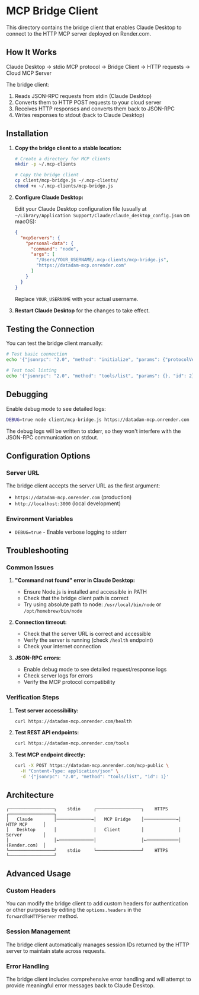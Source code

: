 # MCP Bridge Client

This directory contains the bridge client that enables Claude Desktop to connect to the HTTP MCP server deployed on Render.com.

## How It Works

Claude Desktop → stdio MCP protocol → Bridge Client → HTTP requests → Cloud MCP Server

The bridge client:
1. Reads JSON-RPC requests from stdin (Claude Desktop)
2. Converts them to HTTP POST requests to your cloud server
3. Receives HTTP responses and converts them back to JSON-RPC
4. Writes responses to stdout (back to Claude Desktop)

## Installation

1. **Copy the bridge client to a stable location:**
   ```bash
   # Create a directory for MCP clients
   mkdir -p ~/.mcp-clients
   
   # Copy the bridge client
   cp client/mcp-bridge.js ~/.mcp-clients/
   chmod +x ~/.mcp-clients/mcp-bridge.js
   ```

2. **Configure Claude Desktop:**
   
   Edit your Claude Desktop configuration file (usually at `~/Library/Application Support/Claude/claude_desktop_config.json` on macOS):
   
   ```json
   {
     "mcpServers": {
       "personal-data": {
         "command": "node",
         "args": [
           "/Users/YOUR_USERNAME/.mcp-clients/mcp-bridge.js",
           "https://datadam-mcp.onrender.com"
         ]
       }
     }
   }
   ```
   
   Replace `YOUR_USERNAME` with your actual username.

3. **Restart Claude Desktop** for the changes to take effect.

## Testing the Connection

You can test the bridge client manually:

```bash
# Test basic connection
echo '{"jsonrpc": "2.0", "method": "initialize", "params": {"protocolVersion": "2025-06-18", "capabilities": {}}, "id": 1}' | node client/mcp-bridge.js https://datadam-mcp.onrender.com

# Test tool listing
echo '{"jsonrpc": "2.0", "method": "tools/list", "params": {}, "id": 2}' | node client/mcp-bridge.js https://datadam-mcp.onrender.com
```

## Debugging

Enable debug mode to see detailed logs:

```bash
DEBUG=true node client/mcp-bridge.js https://datadam-mcp.onrender.com
```

The debug logs will be written to stderr, so they won't interfere with the JSON-RPC communication on stdout.

## Configuration Options

### Server URL
The bridge client accepts the server URL as the first argument:
- `https://datadam-mcp.onrender.com` (production)
- `http://localhost:3000` (local development)

### Environment Variables
- `DEBUG=true` - Enable verbose logging to stderr

## Troubleshooting

### Common Issues

1. **"Command not found" error in Claude Desktop:**
   - Ensure Node.js is installed and accessible in PATH
   - Check that the bridge client path is correct
   - Try using absolute path to node: `/usr/local/bin/node` or `/opt/homebrew/bin/node`

2. **Connection timeout:**
   - Check that the server URL is correct and accessible
   - Verify the server is running (check `/health` endpoint)
   - Check your internet connection

3. **JSON-RPC errors:**
   - Enable debug mode to see detailed request/response logs
   - Check server logs for errors
   - Verify the MCP protocol compatibility

### Verification Steps

1. **Test server accessibility:**
   ```bash
   curl https://datadam-mcp.onrender.com/health
   ```

2. **Test REST API endpoints:**
   ```bash
   curl https://datadam-mcp.onrender.com/tools
   ```

3. **Test MCP endpoint directly:**
   ```bash
   curl -X POST https://datadam-mcp.onrender.com/mcp-public \
     -H "Content-Type: application/json" \
     -d '{"jsonrpc": "2.0", "method": "tools/list", "id": 1}'
   ```

## Architecture

```
┌─────────────────┐    stdio     ┌─────────────────┐    HTTPS    ┌─────────────────┐
│   Claude        │─────────────→│   MCP Bridge    │────────────→│   HTTP MCP      │
│   Desktop       │              │   Client        │             │   Server        │
│                 │←─────────────│                 │←────────────│   (Render.com)  │
└─────────────────┘    stdio     └─────────────────┘    HTTPS    └─────────────────┘
```

## Advanced Usage

### Custom Headers
You can modify the bridge client to add custom headers for authentication or other purposes by editing the `options.headers` in the `forwardToHTTPServer` method.

### Session Management
The bridge client automatically manages session IDs returned by the HTTP server to maintain state across requests.

### Error Handling
The bridge client includes comprehensive error handling and will attempt to provide meaningful error messages back to Claude Desktop.